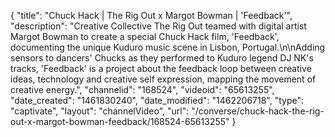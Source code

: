 {
    "title": "Chuck Hack | The Rig Out x Margot Bowman | 'Feedback'",
    "description": "Creative Collective The Rig Out teamed with digital artist Margot Bowman to create a special Chuck Hack film, 'Feedback', documenting the unique Kuduro music scene in Lisbon, Portugal.\n\nAdding sensors to dancers' Chucks as they performed to Kuduro legend DJ NK's tracks, 'Feedback' is a project about the feedback loop between creative ideas, technology and creative self expression, mapping the movement of creative energy.",
    "channelid": "168524",
    "videoid": "65613255",
    "date_created": "1461830240",
    "date_modified": "1462206718",
    "type": "captivate",
    "layout": "channelVideo",
    "url": "\/converse\/chuck-hack-the-rig-out-x-margot-bowman-feedback\/168524-65613255"
}
